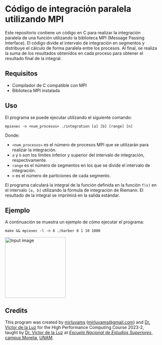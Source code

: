# Código de integración paralela utilizando MPI

Este repositorio contiene un código en C para realizar la integración paralela de una función utilizando la biblioteca MPI (Message Passing Interface). El código divide el intervalo de integración en segmentos y distribuye el cálculo de forma paralela entre los procesos. Al final, se realiza la suma de los resultados obtenidos en cada proceso para obtener el resultado final de la integral.

## Requisitos

- Compilador de C compatible con MPI
- Biblioteca MPI instalada

## Uso

El programa se puede ejecutar utilizando el siguiente comando:

```
mpiexec -n <num_procesos> ./integration [a] [b] [range] [n]
```

Donde:
- `<num_procesos>` es el número de procesos MPI que se utilizarán para realizar la integración.
- `a` y `b` son los límites inferior y superior del intervalo de integración, respectivamente.
- `range` es el número de segmentos en los que se divide el intervalo de integración.
- `n` es el número de particiones de cada segmento.

El programa calculará la integral de la función definida en la función `f(x)` en el intervalo `[a, b]` utilizando la fórmula de integración de Riemann. El resultado de la integral se imprimirá en la salida estándar.

## Ejemplo

A continuación se muestra un ejemplo de cómo ejecutar el programa:

``` make && mpiexec -l -n 8 ./barber 0 1 10 1000 ```

<img src="/result.png" alt="Input image" width="200" height="200"/>

## Credits

This program was created by [mirluvams](https://github.com/mirluvams) ([mirluvams@gmail.com](mailto:mirluvams@gmail.com)) and [Dr. Victor de la Luz](https://github.com/itztli) for the High Performance Computing Course 2023-2, taught by [Dr. Victor de la Luz](https://github.com/itztli) at [*Escuela Nacional de Estudios Superiores*, campus Morelia](https://www.enesmorelia.unam.mx/), [UNAM](https://www.unam.mx/).
